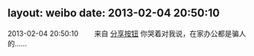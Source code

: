layout: weibo
date: 2013-02-04 20:50:10
---
<meta name="referrer" content="no-referrer" />

2013-02-04 20:50:10  &nbsp;&nbsp;&nbsp;&nbsp;&nbsp;&nbsp; 来自 <a href="http://app.weibo.com/t/feed/cUcI1A" rel="nofollow">分享按钮</a>
你哭着对我说，在家办公都是骗人的…… ​​​
